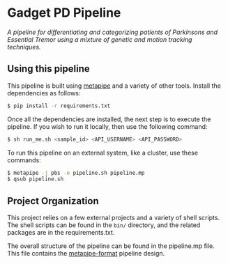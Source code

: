 Gadget PD Pipeline
==================

*A pipeline for differentiating and categorizing patients of Parkinsons and
Essential Tremor using a mixture of genetic and motion tracking techniques.*


Using this pipeline
-------------------

This pipeline is built using [metapipe][mp] and a variety of other tools.
Install the dependencies as follows:

```bash
$ pip install -r requirements.txt
```

Once all the dependencies are installed, the next step is to execute the
pipeline. If you wish to run it locally, then use the following command:

```bash
$ sh run_me.sh <sample_id> <API_USERNAME> <API_PASSWORD>
```

To run this pipeline on an external system, like a cluster, use these commands:

```bash
$ metapipe -j pbs -o pipeline.sh pipeline.mp 
$ qsub pipeline.sh
```


Project Organization
--------------------

This project relies on a few external projects and a variety of shell scripts.
The shell scripts can be found in the `bin/` directory, and the related
packages are in the requirements.txt.

The overall structure of the pipeline can be found in the pipeline.mp file.
This file contains the [metapipe-format][mp] pipeline design.


[mp]: http://metapipe.readthedocs.org/en/latest/what_is_metapipe.html
